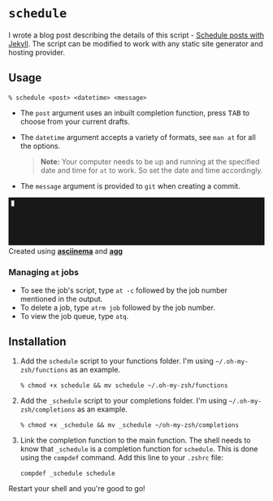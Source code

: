 # `schedule`

I wrote a blog post describing the details of this script - [Schedule posts with Jekyll](https://pjg1.site/schedule-jekyll). The script can be modified to work with any static site generator and hosting provider.

## Usage

```
% schedule <post> <datetime> <message>
```

- The `post` argument uses an inbuilt completion function, press <kbd>TAB</kbd> to choose from your current drafts.

- The `datetime` argument accepts a variety of formats, see `man at` for all the options.
    >**Note:** Your computer needs to be up and running at the specified date and time for `at` to work. So set the date and time accordingly.

- The `message` argument is provided to `git` when creating a commit.

![](schedule.gif)
Created using [**asciinema**](https://github.com/asciinema/asciinema) and [**agg**](https://github.come/asciinema/agg)

### Managing `at` jobs

- To see the job's script, type `at -c` followed by the job number mentioned in the output.
- To delete a job, type `atrm job` followed by the job number.
- To view the job queue, type `atq`.

## Installation

1. Add the `schedule` script to your functions folder. I'm using `~/.oh-my-zsh/functions` as an example.

    ```
    % chmod +x schedule && mv schedule ~/.oh-my-zsh/functions
    ```

2. Add the `_schedule` script to your completions folder. I'm using `~/.oh-my-zsh/completions` as an example.

    ```
    % chmod +x _schedule && mv _schedule ~/oh-my-zsh/completions
    ```

3. Link the completion function to the main function.
The shell needs to know that `_schedule` is a completion function for `schedule`. This is done using the `compdef` command. Add this line to your `.zshrc` file:

    ```
    compdef _schedule schedule
    ```

Restart your shell and you're good to go!
